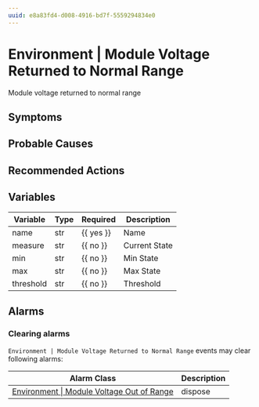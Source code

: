 ```yaml
---
uuid: e8a83fd4-d008-4916-bd7f-5559294834e0
---
```

# Environment | Module Voltage Returned to Normal Range

Module voltage returned to normal range

## Symptoms

## Probable Causes

## Recommended Actions

## Variables

Variable | Type | Required | Description
--- | --- | --- | ---
name | str | {{ yes }} | Name
measure | str | {{ no }} | Current State
min | str | {{ no }} | Min State
max | str | {{ no }} | Max State
threshold | str | {{ no }} | Threshold

## Alarms

### Clearing alarms

`Environment | Module Voltage Returned to Normal Range` events may clear following alarms:

Alarm Class | Description
--- | ---
[Environment \| Module Voltage Out of Range](../../alarm-classes/environment/module-voltage-out-of-range.md) | dispose
